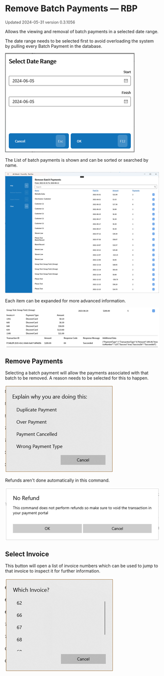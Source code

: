 # Remove Batch Payments — RBP
<span style="font-size:.8rem;opacity:.8">Updated 2024-05-31 version 0.3.1056</span>

Allows the viewing and removal of batch payments in a selected date range.

The date range needs to be selected first to avoid overloading the system by pulling every Batch Payment in the database.

![Date Range](../../.attachments/Documentation/RemoveBatchPayments-DateRange.png "Date Range")

The List of batch payments is shown and can be sorted or searched by name.

![Remove Batch Payments](../../.attachments/Documentation/RemoveBatchPayments.png "Remove Batch Payments")

Each item can be expanded for more advanced information.

![Expanded](../../.attachments/Documentation/RemoveBatchPayments-Expanded.png "Expanded")

## Remove Payments

Selecting a batch payment will allow the payments associated with that batch to be removed. A reason needs to be selected for this to happen.

![Reason](../../.attachments/Documentation/RemoveBatchPayments-Reason.png "Reason")

Refunds aren't done automatically in this command.

![No Refund](../../.attachments/Documentation/RemoveBatchPayments-NoRefund.png "No Refund")

## Select Invoice

This button will open a list of invoice numbers which can be used to jump to that invoice to inspect it for further information.

![Select Invoice](../../.attachments/Documentation/RemoveBatchPayments-SelectInvoice.png "Select Invoice")